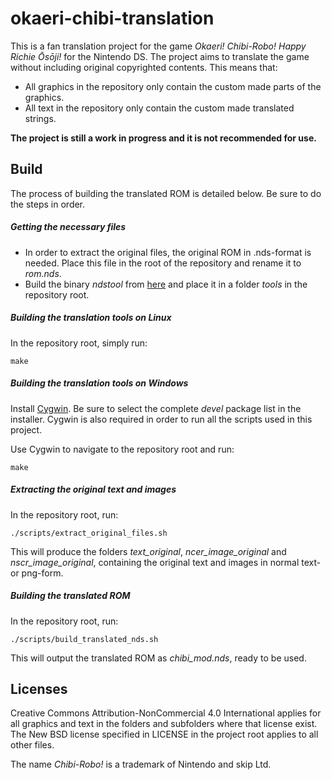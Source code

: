 # okaeri-chibi-translation

This is a fan translation project for the game *Okaeri! Chibi-Robo! Happy Richie Ōsōji!* for the Nintendo DS. The project aims to translate the game without including original copyrighted contents.
This means that:

* All graphics in the repository only contain the custom made parts of the graphics.
* All text in the repository only contain the custom made translated strings.

__The project is still a work in progress and it is not recommended for use.__

## Build
The process of building the translated ROM is detailed below. Be sure to do the steps in order.

##### Getting the necessary files
* In order to extract the original files, the original ROM in .nds-format is needed. Place this file in the root of the repository and rename it to *rom.nds*.
* Build the binary *ndstool* from [here](https://github.com/devkitPro/ndstool) and place it in a folder *tools* in the repository root.

##### Building the translation tools on Linux
In the repository root, simply run:

`make`

##### Building the translation tools on Windows
Install [Cygwin](https://www.cygwin.com/). Be sure to select the complete *devel* package list in the installer. Cygwin is also required in order to run all the scripts used in this project.

Use Cygwin to navigate to the repository root and run:

`make`

##### Extracting the original text and images
In the repository root, run:

`./scripts/extract_original_files.sh`

This will produce the folders *text_original*, *ncer_image_original* and *nscr_image_original*, containing the original text and images in normal text- or png-form.

##### Building the translated ROM
In the repository root, run:

`./scripts/build_translated_nds.sh`

This will output the translated ROM as *chibi_mod.nds*, ready to be used.

## Licenses
Creative Commons Attribution-NonCommercial 4.0 International applies for all graphics and text in the folders and subfolders where that license exist. The New BSD license specified in LICENSE in the project root applies to all other files.

The name *Chibi-Robo!* is a trademark of Nintendo and skip Ltd.
